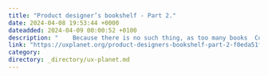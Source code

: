 ```yaml
---
title: "Product designer’s bookshelf - Part 2."
date: 2024-04-08 19:53:44 +0000
dateadded: 2024-04-09 00:00:52 +0100
description: "    Because there is no such thing, as too many books  Continue reading on UX Planet »  "
link: "https://uxplanet.org/product-designers-bookshelf-part-2-f0eda51f751e?source=rss----819cc2aaeee0---4"
category:
directory: _directory/ux-planet.md
---
```

